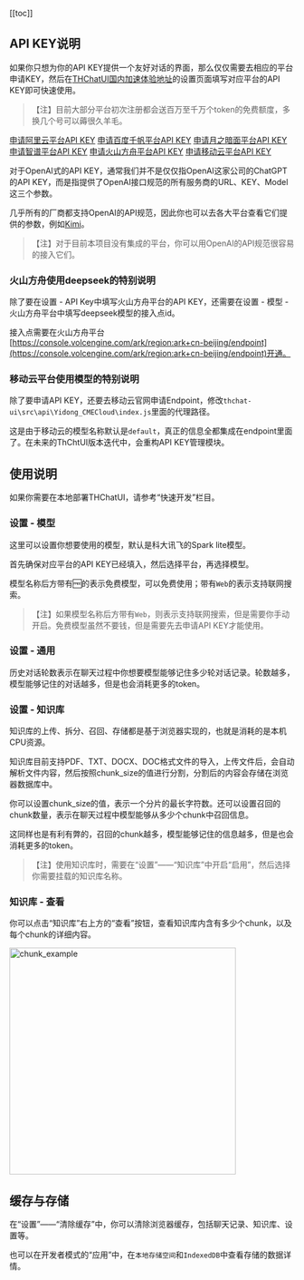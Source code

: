 [[toc]]

## API KEY说明
如果你只想为你的API KEY提供一个友好对话的界面，那么仅仅需要去相应的平台申请KEY，然后在[THChatUI国内加速体验地址](http://localchatui.wuxitianyouqi.com/#/)的设置页面填写对应平台的API KEY即可快速使用。
> 【注】目前大部分平台初次注册都会送百万至千万个token的免费额度，多换几个号可以薅很久羊毛。

[申请阿里云平台API KEY](https://dashscope.console.aliyun.com/apiKey)
[申请百度千帆平台API KEY](https://cloud.baidu.com/product/ai/wenxin)
[申请月之暗面平台API KEY](https://platform.moonshot.cn/console/api-keys)
[申请智谱平台API KEY](https://open.bigmodel.cn/usercenter/apikeys)
[申请火山方舟平台API KEY](https://console.volcengine.com/ark/region:ark+cn-beijing/apiKey)
[申请移动云平台API KEY](https://ecloud.10086.cn/portal/act/AI)

对于OpenAI式的API KEY，通常我们并不是仅仅指OpenAI这家公司的ChatGPT的API KEY，而是指提供了OpenAI接口规范的所有服务商的URL、KEY、Model这三个参数。

几乎所有的厂商都支持OpenAI的API规范，因此你也可以去各大平台查看它们提供的参数，例如[Kimi](https://platform.moonshot.cn/docs/guide/migrating-from-openai-to-kimi#%E5%85%B3%E4%BA%8E-api-%E5%85%BC%E5%AE%B9%E6%80%A7)。

> 【注】对于目前本项目没有集成的平台，你可以用OpenAI的API规范很容易的接入它们。

### 火山方舟使用deepseek的特别说明

除了要在设置 - API Key中填写火山方舟平台的API KEY，还需要在设置 - 模型 - 火山方舟平台中填写deepseek模型的接入点id。

接入点需要在火山方舟平台[https://console.volcengine.com/ark/region:ark+cn-beijing/endpoint](https://console.volcengine.com/ark/region:ark+cn-beijing/endpoint)开通。

### 移动云平台使用模型的特别说明

除了要申请API KEY，还要去移动云官网申请Endpoint，修改`thchat-ui\src\api\Yidong_CMECloud\index.js`里面的代理路径。

这是由于移动云的模型名称默认是`default`，真正的信息全都集成在endpoint里面了。在未来的ThChtUI版本迭代中，会重构API KEY管理模块。

## 使用说明

如果你需要在本地部署THChatUI，请参考“快速开发”栏目。

### 设置 - 模型

这里可以设置你想要使用的模型，默认是科大讯飞的Spark lite模型。

首先确保对应平台的API KEY已经填入，然后选择平台，再选择模型。

模型名称后方带有🆓的表示免费模型，可以免费使用；带有`Web`的表示支持联网搜索。

> 【注】如果模型名称后方带有`Web`，则表示支持联网搜索，但是需要你手动开启。免费模型虽然不要钱，但是需要先去申请API KEY才能使用。

### 设置 - 通用

历史对话轮数表示在聊天过程中你想要模型能够记住多少轮对话记录。轮数越多，模型能够记住的对话越多，但是也会消耗更多的token。

### 设置 - 知识库

知识库的上传、拆分、召回、存储都是基于浏览器实现的，也就是消耗的是本机CPU资源。

知识库目前支持PDF、TXT、DOCX、DOC格式文件的导入，上传文件后，会自动解析文件内容，然后按照chunk_size的值进行分割，分割后的内容会存储在浏览器数据库中。

你可以设置chunk_size的值，表示一个分片的最长字符数。还可以设置召回的chunk数量，表示在聊天过程中模型能够从多少个chunk中召回信息。

这同样也是有利有弊的，召回的chunk越多，模型能够记住的信息越多，但是也会消耗更多的token。

> 【注】使用知识库时，需要在“设置”——“知识库”中开启“启用”，然后选择你需要挂载的知识库名称。

### 知识库 - 查看

你可以点击“知识库”右上方的“查看”按钮，查看知识库内含有多少个chunk，以及每个chunk的详细内容。

<img src="https://i.miji.bid/2025/01/12/0b7ca59a9af982b4ae3f71554ccddd7d.png" alt="chunk_example" align="middle" width="400" />

## 缓存与存储

在“设置”——“清除缓存”中，你可以清除浏览器缓存，包括聊天记录、知识库、设置等。

也可以在开发者模式的“应用”中，在`本地存储空间`和`IndexedDB`中查看存储的数据详情。